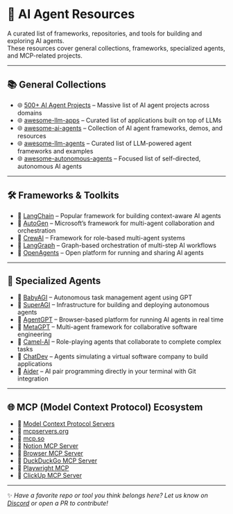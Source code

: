# 🤖 AI Agent Resources

A curated list of frameworks, repositories, and tools for building and exploring AI agents.  
These resources cover general collections, frameworks, specialized agents, and MCP-related projects.

---

## 📚 General Collections
- 🌐 [500+ AI Agent Projects](https://github.com/ashishpatel26/500-AI-Agents-Projects) – Massive list of AI agent projects across domains  
- 🌐 [awesome-llm-apps](https://github.com/hollobit/awesome-llm-apps) – Curated list of applications built on top of LLMs  
- 🌐 [awesome-ai-agents](https://github.com/e2b-dev/awesome-ai-agents) – Collection of AI agent frameworks, demos, and resources  
- 🌐 [awesome-llm-agents](https://github.com/kyrolabs/awesome-llm-agents) – Curated list of LLM-powered agent frameworks and examples  
- 🌐 [awesome-autonomous-agents](https://github.com/transitive-bullshit/awesome-autonomous-agents) – Focused list of self-directed, autonomous AI agents  

---

## 🛠️ Frameworks & Toolkits
- 🔗 [LangChain](https://github.com/langchain-ai/langchain) – Popular framework for building context-aware AI agents  
- 🔗 [AutoGen](https://github.com/microsoft/autogen) – Microsoft’s framework for multi-agent collaboration and orchestration  
- 🔗 [CrewAI](https://github.com/joaomdmoura/crewai) – Framework for role-based multi-agent systems  
- 🔗 [LangGraph](https://github.com/langchain-ai/langgraph) – Graph-based orchestration of multi-step AI workflows  
- 🔗 [OpenAgents](https://github.com/xlang-ai/OpenAgents) – Open platform for running and sharing AI agents  

---

## 🤖 Specialized Agents
- 🚀 [BabyAGI](https://github.com/yoheinakajima/babyagi) – Autonomous task management agent using GPT  
- 🚀 [SuperAGI](https://github.com/TransformerOptimus/SuperAGI) – Infrastructure for building and deploying autonomous agents  
- 🚀 [AgentGPT](https://github.com/reworkd/AgentGPT) – Browser-based platform for running AI agents in real time  
- 🚀 [MetaGPT](https://github.com/geekan/MetaGPT) – Multi-agent framework for collaborative software engineering  
- 🚀 [Camel-AI](https://github.com/camel-ai/camel) – Role-playing agents that collaborate to complete complex tasks  
- 🚀 [ChatDev](https://github.com/OpenBMB/ChatDev) – Agents simulating a virtual software company to build applications  
- 🚀 [Aider](https://github.com/paul-gauthier/aider) – AI pair programming directly in your terminal with Git integration  

---

## 🌐 MCP (Model Context Protocol) Ecosystem
- 📖 [Model Context Protocol Servers](https://github.com/modelcontextprotocol/servers)  
- 📖 [mcpservers.org](https://mcpservers.org/)  
- 📖 [mcp.so](https://mcp.so/)  
- 📖 [Notion MCP Server](https://github.com/makenotion/notion-mcp-server)  
- 📖 [Browser MCP Server](https://docs.browsermcp.io/welcome)  
- 📖 [DuckDuckGo MCP Server](https://github.com/nickclyde/duckduckgo-mcp-server)  
- 📖 [Playwright MCP](https://github.com/microsoft/playwright-mcp)  
- 📖 [ClickUp MCP Server](https://github.com/taazkareem/clickup-mcp-server)  

---

✨ *Have a favorite repo or tool you think belongs here? Let us know on [Discord](https://discord.gg/xq2xeXDe) or open a PR to contribute!*  
